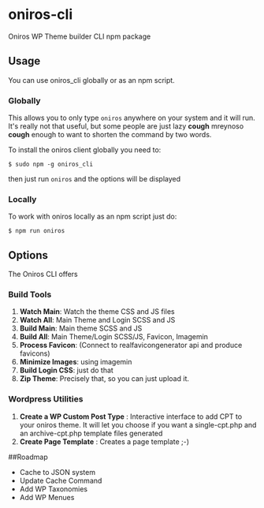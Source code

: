 # oniros-cli
Oniros WP Theme builder CLI npm package

## Usage

You can use oniros_cli globally or as an npm script.

### Globally

This allows you to only type ```oniros``` anywhere on your system and it will run. It's really not that useful, but some people are just lazy **cough** mreynoso **cough** enough to want to shorten the command by two words.

To install the oniros client globally you need to:
```
$ sudo npm -g oniros_cli
```

then just run ```oniros``` and the options will be displayed

### Locally

To work with oniros locally as an npm script just do:
```
$ npm run oniros
```

## Options

The Oniros CLI offers

### Build Tools

1. **Watch Main**: Watch the theme CSS and JS files
2. **Watch All**: Main Theme and Login SCSS and JS
3. **Build Main**: Main theme SCSS and JS
4. **Build All**: Main Theme/Login SCSS/JS, Favicon, Imagemin
5. **Process Favicon**: (Connect to realfavicongenerator api and produce favicons)
6. **Minimize Images**: using imagemin
7. **Build Login CSS**: just do that
8. **Zip Theme**: Precisely that, so you can just upload it.

### Wordpress Utilities

1. **Create a WP Custom Post Type** : Interactive interface to add CPT to your oniros theme. It will let you choose if you want a single-cpt.php and an archive-cpt.php template files generated
2. **Create Page Template** : Creates a page template ;-)

##Roadmap

- Cache to JSON system
- Update Cache Command
- Add WP Taxonomies
- Add WP Menues





